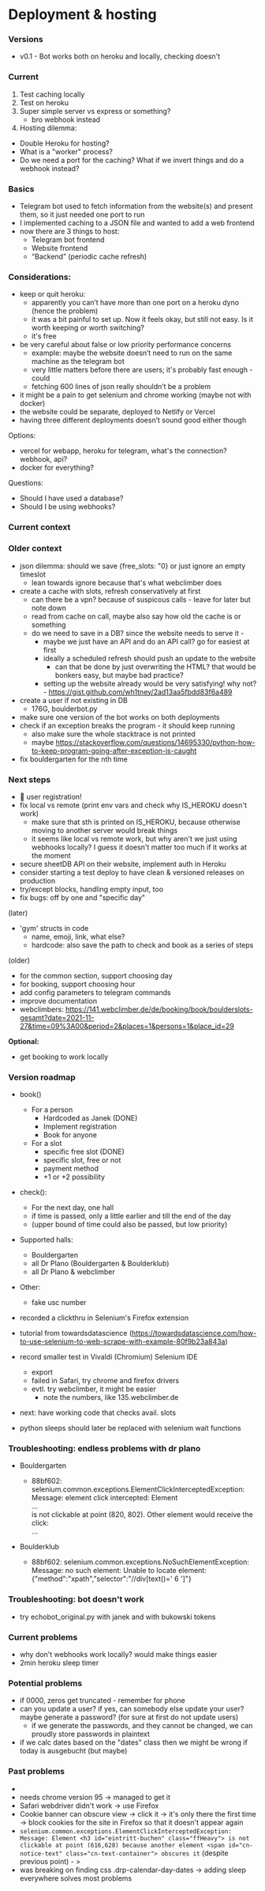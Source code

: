 # Deployment & hosting

### Versions
- v0.1 - Bot works both on heroku and locally, checking doesn't 

### Current
1. Test caching locally
2. Test on heroku
3. Super simple server vs express or something?
   - bro webhook instead 
4. Hosting dilemma: 
 - Double Heroku for hosting?
 - What is a "worker" process? 
 - Do we need a port for the caching? What if we invert things and do a webhook instead?

### Basics
- Telegram bot used to fetch information from the website(s) and present them, so it just needed one port to run
- I implemented caching to a JSON file and wanted to add a web frontend
- now there are 3 things to host:
    - Telegram bot frontend
    - Website frontend
    - “Backend” (periodic cache refresh)

### Considerations: 
- keep or quit heroku:
	- apparently you can’t have more than one port on a heroku dyno (hence the problem)
	- it was a bit painful to set up. Now it feels okay, but still not easy. Is it worth keeping or worth switching?
	- it's free
- be very careful about false or low priority performance concerns
	- example: maybe the website doesn’t need to run on the same machine as the telegram bot 
	- very little matters before there are users; it's probably fast enough - could 
	- fetching 600 lines of json really shouldn’t be a problem
- it might be a pain to get selenium and chrome working (maybe not with docker)
- the website could be separate, deployed to Netlify or Vercel
- having three different deployments doesn’t sound good either though

Options:
- vercel for webapp, heroku for telegram, what's the connection? webhook, api?
- docker for everything?
  
Questions:
- Should I have used a database?
- Should I be using webhooks? 

### Current context

### Older context
- json dilemma: should we save {free_slots: "0} or just ignore an empty timeslot
	- lean towards ignore because that's what webclimber does
- create a cache with slots, refresh conservatively at first 
	- can there be a vpn? because of suspicous calls - leave for later but note down
	-  read from cache on call, maybe also say how old the cache is or something
	- do we need to save in a DB? since the website needs to serve it -
		- maybe we just have an API and do an API call? go for easiest at first
		- ideally a scheduled refresh should push an update to the website
			- can that be done by just overwriting the HTML? that would be bonkers easy, but maybe bad practice?
		- setting up the website already would be very satisfying! why not? - https://gist.github.com/wh1tney/2ad13aa5fbdd83f6a489
- create a user if not existing in DB
	- 176G, boulderbot.py
- make sure one version of the bot works on both deployments
- check if an exception breaks the program - it should keep running
	- also make sure the whole stacktrace is not printed
	- maybe https://stackoverflow.com/questions/14695330/python-how-to-keep-program-going-after-exception-is-caught
- fix bouldergarten for the nth time 

### Next steps
- 🏓 user registration!
- fix local vs remote (print env vars and check why IS_HEROKU doesn't work)
	- make sure that sth is printed on IS_HEROKU, because otherwise moving to another server would break things
	- it seems like local vs remote work, but why aren't we just using webhooks locally? I guess it doesn't matter too much if it works at the moment
- secure sheetDB API on their website, implement auth in Heroku
- consider starting a test deploy to have clean & versioned releases on production
- try/except blocks, handling empty input, too
- fix bugs: off by one and "specific day"

(later)
- 'gym' structs in code 
	- name, emoji, link, what else?
	- hardcode: also save the path to check and book as a series of steps
	
(older)

- for the common section, support choosing day 
- for booking, support choosing hour
- add config parameters to telegram commands
- improve documentation
- webclimbers: https://141.webclimber.de/de/booking/book/boulderslots-gesamt?date=2021-11-27&time=09%3A00&period=2&places=1&persons=1&place_id=29

**Optional:**
- get booking to work locally

### Version roadmap
- book()
	- For a person 
		- Hardcoded as Janek (DONE)
		- Implement registration
		- Book for anyone
	- For a slot
		- specific free slot (DONE)
		- specific slot, free or not 
		- payment method
		- +1 or +2 possibility 
- check():
	- For the next day, one hall
	- if time is passed, only a little earlier and till the end of the day
	- (upper bound of time could also be passed, but low priority)
- Supported halls:
	- Bouldergarten
	- all Dr Plano (Bouldergarten & Boulderklub)
	- all Dr Plano & webclimber
- Other:
	-	fake usc number


- recorded a clickthru in Selenium's Firefox extension
- tutorial from towardsdatascience (https://towardsdatascience.com/how-to-use-selenium-to-web-scrape-with-example-80f9b23a843a)

- record smaller test in Vivaldi (Chromium) Selenium IDE 
	- export
	- failed in Safari, try chrome and firefox drivers
	- evtl. try webclimber, it might be easier
		- note the numbers, like 135.webclimber.de
- next: have working code that checks avail. slots
- python sleeps should later be replaced with selenium wait functions

### Troubleshooting: endless problems with dr plano
- Bouldergarten
  - 88bf602: selenium.common.exceptions.ElementClickInterceptedException: Message: element click intercepted: Element <div href="javascript:void(0)" class="drp-calendar-day drp-calendar-day-dates">...</div> is not clickable at point (820, 802). Other element would receive the click: <div class="drp-calendar-legend drp-mt-2">...</div>
  
- Boulderklub
  - 88bf602: selenium.common.exceptions.NoSuchElementException: Message: no such element: Unable to locate element: {"method":"xpath","selector":"//div[text()='
								6
							']"}


### Troubleshooting: bot doesn't work
- try echobot_original.py with janek and with bukowski tokens 

### Current problems
- why don't webhooks work locally? would make things easier
- 2min heroku sleep timer

### Potential problems
- if 0000, zeros get truncated - remember for phone
- can you update a user? if yes, can somebody else update your user? maybe generate a password? (for sure at first do not update users)
	- if we generate the passwords, and they cannot be changed, we can proudly store passwords in plaintext
- if we calc dates based on the "dates" class then we might be wrong if today is ausgebucht (but maybe)
### Past problems
- 
- needs chrome version 95 -> managed to get it
- Safari webdriver didn't work -> use Firefox
- Cookie banner can obscure view -> click it -> it's only there the first time -> block cookies for the site in Firefox so that it doesn't appear again
-  `selenium.common.exceptions.ElementClickInterceptedException: Message: Element <h3 id="eintritt-buchen" class="ffHeavy"> is not clickable at point (616,628) because another element <span id="cn-notice-text" class="cn-text-container"> obscures it` (despite previous point) - >
- was breaking on finding css .drp-calendar-day-dates -> adding sleep everywhere solves most problems
